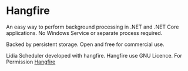 # Hangfire

An easy way to perform background processing in .NET and .NET Core applications. No Windows Service or separate process required.

Backed by persistent storage. Open and free for commercial use.

Lidia Scheduler developed with hangfire. Hangfire use GNU Licence. For Permission [Hangfire](https://github.com/HangfireIO/Hangfire#license)

